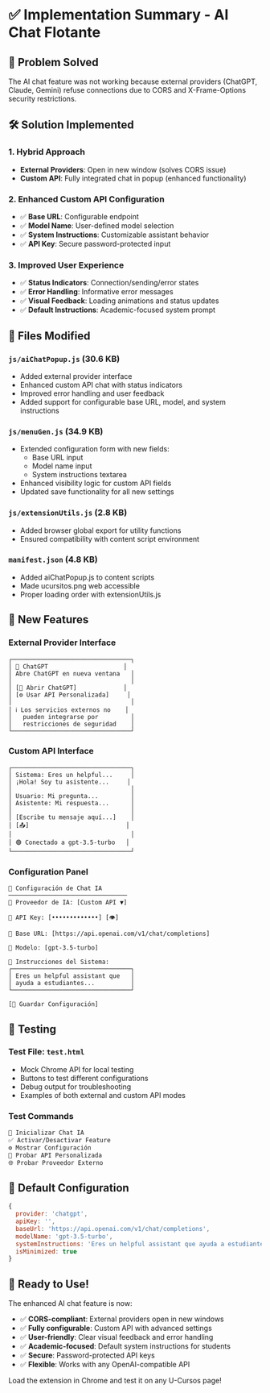 # ✅ Implementation Summary - AI Chat Flotante

## 🎯 Problem Solved
The AI chat feature was not working because external providers (ChatGPT, Claude, Gemini) refuse connections due to CORS and X-Frame-Options security restrictions.

## 🛠️ Solution Implemented

### 1. **Hybrid Approach**
- **External Providers**: Open in new window (solves CORS issue)
- **Custom API**: Fully integrated chat in popup (enhanced functionality)

### 2. **Enhanced Custom API Configuration**
- ✅ **Base URL**: Configurable endpoint
- ✅ **Model Name**: User-defined model selection
- ✅ **System Instructions**: Customizable assistant behavior
- ✅ **API Key**: Secure password-protected input

### 3. **Improved User Experience**
- ✅ **Status Indicators**: Connection/sending/error states
- ✅ **Error Handling**: Informative error messages
- ✅ **Visual Feedback**: Loading animations and status updates
- ✅ **Default Instructions**: Academic-focused system prompt

## 📁 Files Modified

### `js/aiChatPopup.js` (30.6 KB)
- Added external provider interface
- Enhanced custom API chat with status indicators
- Improved error handling and user feedback
- Added support for configurable base URL, model, and system instructions

### `js/menuGen.js` (34.9 KB)
- Extended configuration form with new fields:
  - Base URL input
  - Model name input  
  - System instructions textarea
- Enhanced visibility logic for custom API fields
- Updated save functionality for all new settings

### `js/extensionUtils.js` (2.8 KB)
- Added browser global export for utility functions
- Ensured compatibility with content script environment

### `manifest.json` (4.8 KB)
- Added aiChatPopup.js to content scripts
- Made ucursitos.png web accessible
- Proper loading order with extensionUtils.js

## 🎨 New Features

### External Provider Interface
```
┌─────────────────────────────────┐
│ 🤖 ChatGPT                     │
│ Abre ChatGPT en nueva ventana   │
│                                 │
│ [🔗 Abrir ChatGPT]             │
│ [⚙️ Usar API Personalizada]     │
│                                 │
│ ℹ️ Los servicios externos no    │
│   pueden integrarse por         │
│   restricciones de seguridad    │
└─────────────────────────────────┘
```

### Custom API Interface
```
┌─────────────────────────────────┐
│ Sistema: Eres un helpful...     │
│ ¡Hola! Soy tu asistente...     │
│                                 │
│ Usuario: Mi pregunta...         │
│ Asistente: Mi respuesta...      │
│                                 │
│ [Escribe tu mensaje aquí...]    │
│ [📤]                           │
│                                 │
│ 🟢 Conectado a gpt-3.5-turbo   │
└─────────────────────────────────┘
```

### Configuration Panel
```
🤖 Configuración de Chat IA
─────────────────────────────────
🧠 Proveedor de IA: [Custom API ▼]

🔑 API Key: [•••••••••••••] [👁️]

🔗 Base URL: [https://api.openai.com/v1/chat/completions]

🧠 Modelo: [gpt-3.5-turbo]

🤖 Instrucciones del Sistema:
┌─────────────────────────────────┐
│ Eres un helpful assistant que   │
│ ayuda a estudiantes...          │
└─────────────────────────────────┘

[💾 Guardar Configuración]
```

## 🧪 Testing

### Test File: `test.html`
- Mock Chrome API for local testing
- Buttons to test different configurations
- Debug output for troubleshooting
- Examples of both external and custom API modes

### Test Commands
```html
🤖 Inicializar Chat IA
✅ Activar/Desactivar Feature  
⚙️ Mostrar Configuración
🔧 Probar API Personalizada
🌐 Probar Proveedor Externo
```

## 🔧 Default Configuration

```javascript
{
  provider: 'chatgpt',
  apiKey: '',
  baseUrl: 'https://api.openai.com/v1/chat/completions',
  modelName: 'gpt-3.5-turbo',
  systemInstructions: 'Eres un helpful assistant que ayuda a estudiantes universitarios con sus consultas académicas. Responde de manera clara, concisa y educativa.',
  isMinimized: true
}
```

## 🚀 Ready to Use!

The enhanced AI chat feature is now:
- ✅ **CORS-compliant**: External providers open in new windows
- ✅ **Fully configurable**: Custom API with advanced settings
- ✅ **User-friendly**: Clear visual feedback and error handling
- ✅ **Academic-focused**: Default system instructions for students
- ✅ **Secure**: Password-protected API keys
- ✅ **Flexible**: Works with any OpenAI-compatible API

Load the extension in Chrome and test it on any U-Cursos page!
